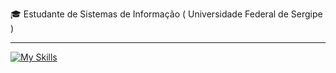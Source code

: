 
<p>🎓 Estudante de Sistemas de Informação ( Universidade Federal de Sergipe ) </p>
<hr>

[![My Skills](https://skillicons.dev/icons?i=java,spring,arduino,postman,postgresql,git)](https://skillicons.dev)
<!-- go,kafka,docker,aws -->
